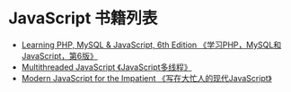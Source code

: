 # JavaScript 书籍列表

- [Learning PHP, MySQL & JavaScript, 6th Edition 《学习PHP，MySQL和JavaScript，第6版》](/multi/learning_php_mysql_&_javascript.html)
- [Multithreaded JavaScript 《JavaScript多线程》](/javascript/multithreaded_javascript.html)
- [Modern JavaScript for the Impatient 《写在大忙人的现代JavaScript》](/javascript/modern_javaScript_for_the_impatient.html)
